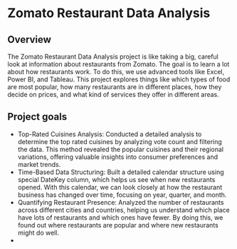 # Zomato Restaurant Data Analysis

## Overview 
The Zomato Restaurant Data Analysis project is like taking a big, careful look at information about restaurants from Zomato. The goal is to learn a lot about how restaurants work. To do this, we use advanced tools like Excel, Power BI, and Tableau. This project explores things like which types of food are most popular, how many restaurants are in different places, how they decide on prices, and what kind of services they offer in different areas.

## Project goals
   * Top-Rated Cuisines Analysis: Conducted a detailed analysis to determine the top rated cuisines by analyzing vote count and filtering the data. This method revealed the popular cuisines and their regional variations, offering valuable insights into consumer preferences and market trends.
   * Time-Based Data Structuring: Built  a detailed calendar structure using special DateKey column, which helps us see when new restaurants opened. With this calendar, we can look closely at how the restaurant business has changed over time, focusing on year, quarter, and month.
   * Quantifying Restaurant Presence: Analyzed the number of restaurants across different cities and countries, helping us understand which place have lots of restaurants and which ones have fewer. By doing this, we found out where restaurants are popular and where new restaurants might do well.
   * 
                  
    
